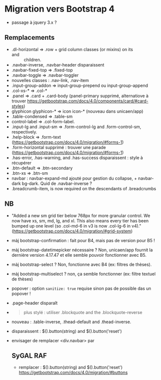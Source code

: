 Migration vers Bootstrap 4
==========================

- passage à jquery 3.x ?

Remplacements
-------------

- .dl-horizontal => .row + grid column classes (or mixins) on its <dt> and <dd> children.
- .navbar-inverse, .navbar-header disparaissent
- .navbar-fixed-top => .fixed-top
- .navbar-toggle => .navbar-toggler
- nouvelles classes : .nav-link, .nav-item
- .input-group-addon => input-group-prepend ou input-group-append
- .col-xs-* => .col-*
- .panel => .card + .card-body (panel-primary supprimé, alternatiove à trouver https://getbootstrap.com/docs/4.0/components/card/#card-styles)
- glyphicon glyphicon-* => icon icon-* (nouveau dans unicaen/app)
- .table-condensed => .table-sm
- control-label => .col-form-label.
- .input-lg and .input-sm => .form-control-lg and .form-control-sm, respectively.
- .help-block => .form-text (https://getbootstrap.com/docs/4.0/migration/#forms-1)
- .form-horizontal supprimé : trouver une parade (https://getbootstrap.com/docs/4.0/migration/#forms-1)
- .has-error, .has-warning, and .has-success disparaissent : style à récupérer
- .btn-default => .btn-secondary
- .btn-xs => .btn-sm
- navbar : navbar-expand-md ajouté pour gestion du collapse, + navbar-dark bg-dark. Quid de .navbar-inverse ?
- .breadcrumb-item, is now required on the descendants of .breadcrumbs


NB
--

- "Added a new sm grid tier below 768px for more granular control. We now have xs, sm, md, lg, and xl. This also means 
every tier has been bumped up one level (so .col-md-6 in v3 is now .col-lg-6 in v4)."
(https://getbootstrap.com/docs/4.0/migration/#grid-system)

- màj bootstrap-confirmation : fait pour B4, mais pas de version pour B5 !
- màj bootstrap-datetimepicker nécessaire ? Non, unicaen/app fournit la dernière version 4.17.47 et elle semble pouvoir fonctionner avec B5.
- màj bootstrap-select ? Non, fonctionne avec B4 (ex: filtres de thèses).
- màj bootstrap-multiselect ? non, ça semble fonctionner (ex: filtre textuel de thèses)

- popover : option `sanitize: true` requise sinon pas de <table> possible das un popover ! 
- .page-header disparaît
- <blockquote> plus stylé : utiliser .blockquote and the .blockquote-reverse 
- nouveau : .table-inverse, .thead-default and .thead-inverse.
- disparaissent : $().button(string) and $().button('reset') 
- envisager de remplacer <div.navbar> par <nav>




SyGAL RAF
---------

- remplacer : $().button(string) and $().button('reset') https://getbootstrap.com/docs/4.0/migration/#buttons